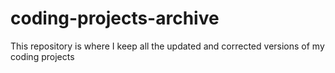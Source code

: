 # coding-projects-archive
This repository is where I keep all the updated and corrected versions of my coding projects
